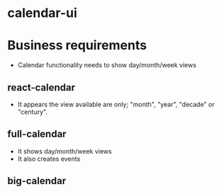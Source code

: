 # calendar-ui

# Business requirements

- Calendar functionality needs to show day/month/week views

## react-calendar

- It appears the view available are only; "month", "year", "decade" or "century".

## full-calendar

- It shows day/month/week views
- It also creates events

## big-calendar
